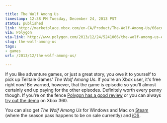 ```yaml
---

title: The Wolf Among Us
timestamp: 12:38 PM Tuesday, December 24, 2013 PST
status: published
link: http://marketplace.xbox.com/en-CA/Product/The-Wolf-Among-Us/66acd000-77fe-1000-9115-d80258411216
via: Polygon
via-link: http://www.polygon.com/2013/12/24/5241066/the-wolf-among-us-episode-1-free-on-xbox-live-marketplace
slug: the-wolf-among-us
tags:
- games
url: /2013/12/the-wolf-among-us/

---
```


If you like adventure games, or just a great story, you owe it to yourself to pick up Telltale Games' *The Wolf Among Us*. If you're an Xbox user, it's free right now! Be warned, however, that the game is episodic so you'll almost certainly end up paying for the other episodes. Definitely worth every penny though. If you're on the fence [Polygon has a good review][3] or you can always [try out the demo][4] on Xbox 360.

You can also get *The Wolf Among Us* for Windows and Mac on [Steam][1] (where the season pass happens to be on sale currently) and [iOS][2].

[1]: http://store.steampowered.com/app/250320/?snr=1_5_9__205
[2]: https://itunes.apple.com/us/app/the-wolf-among-us/id716238885?mt=8
[3]: http://www.polygon.com/2013/10/10/4824252/fables-the-wolf-among-us
[4]: http://marketplace.xbox.com/en-CA/Product/The-Wolf-Among-Us/66acd000-77fe-1000-9115-d80258411216